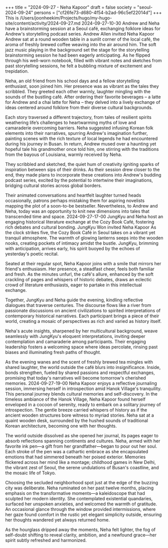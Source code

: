 +++
title = "2024-09-27 - Neha Kapoor"
draft = false
society = "seoul-2024-09-24"
persons = ["cf26fe73-d680-4f54-b2ad-96c5ef22014d"]
+++
This is /Users/joonheekim/Projects/hugo/my-hugo-site/content/activity/2024-09-27.md
2024-09-27-10-30
Andrew and Neha have a brainstorming session at a Seoul café, exchanging folklore ideas for Andrew's storytelling podcast series.
Andrew Allen invited Neha Kapoor
Andrew sat at a round wooden table in a sunlit corner of the local café, the aroma of freshly brewed coffee weaving into the air around him. The soft jazz music playing in the background set the stage for the storytelling brainstorming session he had been eagerly anticipating. As he flipped through his well-worn notebook, filled with vibrant notes and sketches from past storytelling sessions, he felt a bubbling mixture of excitement and trepidation.

Neha, an old friend from his school days and a fellow storytelling enthusiast, soon joined him. Her presence was as vibrant as the tales they scribbled. They greeted each other warmly, laughter mingling with the sounds of the bustling café. After ordering their favorite beverages – a latte for Andrew and a chai latte for Neha – they delved into a lively exchange of ideas centered around folklore from their diverse cultural backgrounds.

Each story traversed a different trajectory, from tales of resilient spirits weathering life’s challenges to heartwarming myths of love and camaraderie overcoming barriers. Neha suggested infusing Korean folk elements into their narratives, spurring Andrew's imagination further, painting scenes with the rich texture of local legends he had encountered during his journey in Busan. In return, Andrew mused over a haunting yet hopeful tale his grandmother once told him, one stirring with the traditions from the bayous of Louisiana, warmly received by Neha.

They scribbled and sketched, the quiet hum of creativity igniting sparks of inspiration between sips of their drinks. As their session drew closer to the end, they made plans to incorporate these creations into Andrew's budding podcast series, excited by the potential to intertwine their imaginations, bridging cultural stories across global borders.

Their animated conversations and heartfelt laughter turned heads occasionally, patrons perhaps mistaking them for aspiring novelists mapping the plot of a soon-to-be bestseller. Nevertheless, to Andrew and Neha, today was an opportunity to knit new dimensions into tales that transcended time and space.
2024-09-27-17-00
JungKyu and Neha host an engaging historical literature exchange at the Cozy Book Café, fostering rich debates and cultural bonding.
JungKyu Won invited Neha Kapoor
As the clock strikes five, the Cozy Book Café in Seoul takes on a vibrant yet tranquil atmosphere. The warmth of glowing lanterns seeps into the wooden nooks, creating pockets of intimacy amidst the bustle. JungKyu, brimming with anticipation, arrives early, his spirit buoyed by the echoes of yesterday's poetic recital.

Seated at their regular spot, Neha Kapoor joins with a smile that mirrors her friend's enthusiasm. Her presence, a steadfast cheer, feels both familiar and fresh. As the minutes unfurl, the café's allure, enhanced by the soft crackling of pages and whispers of historic debates, draws an eclectic crowd of literature enthusiasts, eager to partake in this intellectual exchange.

Together, JungKyu and Neha guide the evening, kindling reflective dialogues that traverse centuries. The discourse flows like a river from passionate discussions on ancient civilizations to spirited interpretations of contemporary historical narratives. Each participant brings a piece of their world, creating a mosaic of perspectives as rich and varied as history itself.

Neha's acute insights, sharpened by her multicultural background, weave seamlessly with JungKyu's eloquent interpretations, inviting deeper contemplation and camaraderie among participants. Their engaging leadership fosters a welcoming space where ideas percolate, rinsing past biases and illuminating fresh paths of thought.

As the evening wanes and the scent of freshly brewed tea mingles with shared laughter, the world outside the café blurs into insignificance. Inside, bonds strengthen, fueled by shared passions and respectful exchanges, promising that today's narratives will become tomorrow's cherished memories.
2024-09-27-19-00
Neha Kapoor enjoys a reflective journaling session, immersing herself in introspection amid Hanok Village's tranquility. This personal journey blends cultural memories and self-discovery.
In the timeless ambiance of the Hanok Village, Neha Kapoor found herself enveloped in a cocoon of serenity, ready to embark on a solitary journey of introspection. The gentle breeze carried whispers of history as if the ancient wooden structures bore witness to myriad stories. Neha sat at a quaint wooden desk, surrounded by the hushed sounds of traditional Korean architecture, becoming one with her thoughts. 

The world outside dissolved as she opened her journal, its pages eager to absorb reflections spanning continents and cultures. Neha, armed with her favorite ink pen—a gift from her grandfather—began to pour out her soul. Each stroke of the pen was a cathartic embrace as she encapsulated emotions that had simmered beneath her poised exterior. Memories flickered across her mind like a montage; childhood games in New Delhi, the vibrant zest of Seoul, the serene undulations of Busan's coastline, and the mosaic life of Tokyo. 

Choosing the secluded neighborhood spot just at the edge of the buzzing city was deliberate. Neha ruminated on her past twelve months, placing emphasis on the transformative moments—a kaleidoscope that had sculpted her modern identity. She contemplated existential quandaries, surfaced her unspoken anxieties, and welcomed the warmth of gratitude. An occasional glance through the window provided intermissions, where her gaze found comfort in the rustic yet elegant simplicity outside, ensuring her thoughts wandered yet always returned home.

As the hourglass dripped away the moments, Neha felt lighter, the fog of self-doubt shifting to reveal clarity, ambition, and a newfound grace—her spirit subtly refreshed and harmonized.
